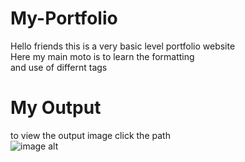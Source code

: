 # My-Portfolio <br>
Hello friends this is a very basic level portfolio website<br>
Here my main moto is to learn the formatting<br>
and use of differnt tags<br>
# My Output
to view the output image click the path<br>
![image alt](https://github.com/174-Ansh/My-Portfolio/commit/5882194e754884d8be12e73d71fca4830a3f543d)

